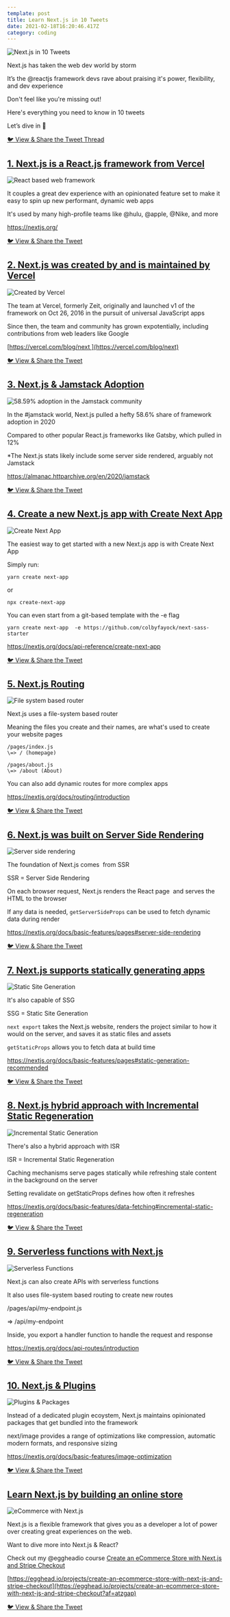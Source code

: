 ```yaml
---
template: post
title: Learn Next.js in 10 Tweets
date: 2021-02-18T16:20:46.417Z
category: coding
---
```

![Next.js in 10 Tweets](/assets/0-intro.jpg)

Next.js has taken the web dev world by storm

It’s the @reactjs framework devs rave about praising it's power, flexibility, and dev experience

Don't feel like you're missing out!

Here's everything you need to know in 10 tweets

Let’s dive in 🧵

[🐦 View & Share the Tweet Thread](https://twitter.com/colbyfayock/status/1362407526222995456)

## [1. Next.js is a React.js framework from Vercel](https://twitter.com/colbyfayock/status/1362407635904065543)

![React based web framework](/assets/1.-next.js-is-a-react-framework.jpg)

It couples a great dev experience with an opinionated feature set to make it easy to spin up new performant, dynamic web apps

It's used by many high-profile teams like @hulu, @apple, @Nike, and more

<https://nextjs.org/>

[🐦 View & Share the Tweet](https://twitter.com/colbyfayock/status/1362407635904065543)

## [2. Next.js was created by and is maintained by Vercel](https://twitter.com/colbyfayock/status/1362407833342537729)

![Created by Vercel](/assets/2.-vercel.jpg)

The team at Vercel, formerly Zeit, originally and launched v1 of the framework on Oct 26, 2016 in the pursuit of universal JavaScript apps

Since then, the team and community has grown expotentially, including contributions from web leaders like Google

[https://vercel.com/blog/next ](https://vercel.com/blog/next)

[🐦 View & Share the Tweet](https://twitter.com/colbyfayock/status/1362407833342537729)

## [3. Next.js & Jamstack Adoption](https://twitter.com/colbyfayock/status/1362408028767723522)

![58.59% adoption in the Jamstack community](/assets/3.-jamstack-adoption.jpg)

In the #jamstack world, Next.js pulled a hefty 58.6% share of framework adoption in 2020

Compared to other popular React.js frameworks like Gatsby, which pulled in 12%

\*The Next.js stats likely include some server side rendered, arguably not Jamstack

<https://almanac.httparchive.org/en/2020/jamstack>

[🐦 View & Share the Tweet](https://twitter.com/colbyfayock/status/1362408028767723522)

## [4. Create a new Next.js app with Create Next App](https://twitter.com/colbyfayock/status/1362408221273694211)

![Create Next App](/assets/4.-create-next-app.jpg)

The easiest way to get started with a new Next.js app is with Create Next App

Simply run:

```
yarn create next-app
```

or

```
npx create-next-app
```

You can even start from a git-based template with the -e flag

```
yarn create next-app  -e https://github.com/colbyfayock/next-sass-starter
```

<https://nextjs.org/docs/api-reference/create-next-app>

[🐦 View & Share the Tweet](https://twitter.com/colbyfayock/status/1362408221273694211)

## [5. Next.js Routing](https://twitter.com/colbyfayock/status/1362408377847054341)

![File system based router](/assets/5.-routing.jpg)

Next.js uses a file-system based router

Meaning the files you create and their names, are what's used to create your website pages

```
/pages/index.js
\=> / (homepage)

/pages/about.js
\=> /about (About)
```

You can also add dynamic routes for more complex apps

<https://nextjs.org/docs/routing/introduction>

[🐦 View & Share the Tweet](https://twitter.com/colbyfayock/status/1362408377847054341)

## [6. Next.js was built on Server Side Rendering](https://twitter.com/colbyfayock/status/1362408518066860032)

![Server side rendering](/assets/6.-ssr.jpg)

The foundation of Next.js comes  from SSR

SSR = Server Side Rendering

On each browser request, Next.js renders the React page  and serves the HTML to the browser

If any data is needed, `getServerSideProps` can be used to fetch dynamic data during render

<https://nextjs.org/docs/basic-features/pages#server-side-rendering>

[🐦 View & Share the Tweet](https://twitter.com/colbyfayock/status/1362408518066860032)

## [7. Next.js supports statically generating apps](https://twitter.com/colbyfayock/status/1362408735293997056)

![Static Site Generation](/assets/7.-ssg.jpg)

It's also capable of SSG

SSG = Static Site Generation

`next export` takes the Next.js website, renders the project similar to how it would on the server, and saves it as static files and assets

`getStaticProps` allows you to fetch data at build time

<https://nextjs.org/docs/basic-features/pages#static-generation-recommended>

[🐦 View & Share the Tweet](https://twitter.com/colbyfayock/status/1362408735293997056)

## [8. Next.js hybrid approach with Incremental Static Regeneration](https://twitter.com/colbyfayock/status/1362408899123494913)

![Incremental Static Generation](/assets/8.-isg.jpg)

There's also a hybrid approach with ISR

ISR = Incremental Static Regeneration

Caching mechanisms serve pages statically while refreshing stale content in the background on the server

Setting revalidate on getStaticProps defines how often it refreshes

<https://nextjs.org/docs/basic-features/data-fetching#incremental-static-regeneration>

[🐦 View & Share the Tweet](https://twitter.com/colbyfayock/status/1362408899123494913)

## [9. Serverless functions with Next.js](https://twitter.com/colbyfayock/status/1362409060281298948)

![Serverless Functions](/assets/9.-api.jpg)

Next.js can also create APIs with serverless functions

It also uses file-system based routing to create new routes

/pages/api/my-endpoint.js

\=> /api/my-endpoint

Inside, you export a handler function to handle the request and response

<https://nextjs.org/docs/api-routes/introduction>

[🐦 View & Share the Tweet](https://twitter.com/colbyfayock/status/1362409060281298948)

## [10. Next.js & Plugins](https://twitter.com/colbyfayock/status/1362409214015131650)

![Plugins & Packages](/assets/10.-plugins-packages.jpg)

Instead of a dedicated plugin ecoystem, Next.js maintains opinionated packages that get bundled into the framework

next/image provides a range of optimizations like compression, automatic modern formats, and responsive sizing

<https://nextjs.org/docs/basic-features/image-optimization>

[🐦 View & Share the Tweet](https://twitter.com/colbyfayock/status/1362409214015131650)

## [Learn Next.js by building an online store](https://twitter.com/colbyfayock/status/1362409386891767816)

![eCommerce with Next.js](/assets/11.-course.jpg)

Next.js is a flexible framework that gives you as a developer a lot of power over creating great experiences on the web.

Want to dive more into Next.js & React?

Check out my @eggheadio course [Create an eCommerce Store with Next.js and Stripe Checkout](https://egghead.io/projects/create-an-ecommerce-store-with-next-js-and-stripe-checkout?af=atzgap)

[https://egghead.io/projects/create-an-ecommerce-store-with-next-js-and-stripe-checkout](https://egghead.io/projects/create-an-ecommerce-store-with-next-js-and-stripe-checkout?af=atzgap)

[🐦 View & Share the Tweet](https://twitter.com/colbyfayock/status/1362409386891767816)